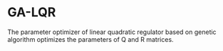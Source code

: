 # GA-LQR
The parameter optimizer of linear quadratic regulator based on genetic algorithm optimizes the parameters of Q and R matrices.
